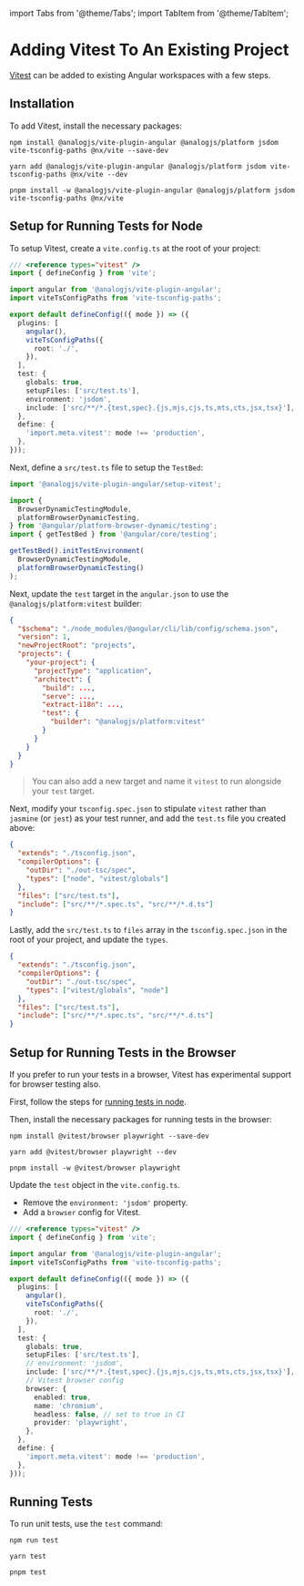 import Tabs from '@theme/Tabs';
import TabItem from '@theme/TabItem';

# Adding Vitest To An Existing Project

[Vitest](https://vitest.dev) can be added to existing Angular workspaces with a few steps.

## Installation

To add Vitest, install the necessary packages:

<Tabs groupId="package-manager">
  <TabItem value="npm">

```shell
npm install @analogjs/vite-plugin-angular @analogjs/platform jsdom vite-tsconfig-paths @nx/vite --save-dev
```

  </TabItem>

  <TabItem label="Yarn" value="yarn">

```shell
yarn add @analogjs/vite-plugin-angular @analogjs/platform jsdom vite-tsconfig-paths @nx/vite --dev
```

  </TabItem>

  <TabItem value="pnpm">

```shell
pnpm install -w @analogjs/vite-plugin-angular @analogjs/platform jsdom vite-tsconfig-paths @nx/vite
```

  </TabItem>
</Tabs>

## Setup for Running Tests for Node

To setup Vitest, create a `vite.config.ts` at the root of your project:

```ts
/// <reference types="vitest" />
import { defineConfig } from 'vite';

import angular from '@analogjs/vite-plugin-angular';
import viteTsConfigPaths from 'vite-tsconfig-paths';

export default defineConfig(({ mode }) => ({
  plugins: [
    angular(),
    viteTsConfigPaths({
      root: './',
    }),
  ],
  test: {
    globals: true,
    setupFiles: ['src/test.ts'],
    environment: 'jsdom',
    include: ['src/**/*.{test,spec}.{js,mjs,cjs,ts,mts,cts,jsx,tsx}'],
  },
  define: {
    'import.meta.vitest': mode !== 'production',
  },
}));
```

Next, define a `src/test.ts` file to setup the `TestBed`:

```ts
import '@analogjs/vite-plugin-angular/setup-vitest';

import {
  BrowserDynamicTestingModule,
  platformBrowserDynamicTesting,
} from '@angular/platform-browser-dynamic/testing';
import { getTestBed } from '@angular/core/testing';

getTestBed().initTestEnvironment(
  BrowserDynamicTestingModule,
  platformBrowserDynamicTesting()
);
```

Next, update the `test` target in the `angular.json` to use the `@analogjs/platform:vitest` builder:

```json
{
  "$schema": "./node_modules/@angular/cli/lib/config/schema.json",
  "version": 1,
  "newProjectRoot": "projects",
  "projects": {
    "your-project": {
      "projectType": "application",
      "architect": {
        "build": ...,
        "serve": ...,
        "extract-i18n": ...,
        "test": {
          "builder": "@analogjs/platform:vitest"
        }
      }
    }
  }
}
```

> You can also add a new target and name it `vitest` to run alongside your `test` target.

Next, modify your `tsconfig.spec.json` to stipulate `vitest` rather than `jasmine` (or `jest`) as your test runner, and add the `test.ts` file you created above:

```json
{
  "extends": "./tsconfig.json",
  "compilerOptions": {
    "outDir": "./out-tsc/spec",
    "types": ["node", "vitest/globals"]
  },
  "files": ["src/test.ts"],
  "include": ["src/**/*.spec.ts", "src/**/*.d.ts"]
}
```

Lastly, add the `src/test.ts` to `files` array in the `tsconfig.spec.json` in the root of your project, and update the `types`.

```json
{
  "extends": "./tsconfig.json",
  "compilerOptions": {
    "outDir": "./out-tsc/spec",
    "types": ["vitest/globals", "node"]
  },
  "files": ["src/test.ts"],
  "include": ["src/**/*.spec.ts", "src/**/*.d.ts"]
}
```

## Setup for Running Tests in the Browser

If you prefer to run your tests in a browser, Vitest has experimental support for browser testing also.

First, follow the steps for [running tests in node](#setup-for-running-tests-for-node).

Then, install the necessary packages for running tests in the browser:

<Tabs groupId="package-manager-browser">
  <TabItem value="npm">

```shell
npm install @vitest/browser playwright --save-dev
```

  </TabItem>

  <TabItem label="Yarn" value="yarn">

```shell
yarn add @vitest/browser playwright --dev
```

  </TabItem>

  <TabItem value="pnpm">

```shell
pnpm install -w @vitest/browser playwright
```

  </TabItem>
</Tabs>

Update the `test` object in the `vite.config.ts`.

- Remove the `environment: 'jsdom'` property.
- Add a `browser` config for Vitest.

```ts
/// <reference types="vitest" />
import { defineConfig } from 'vite';

import angular from '@analogjs/vite-plugin-angular';
import viteTsConfigPaths from 'vite-tsconfig-paths';

export default defineConfig(({ mode }) => ({
  plugins: [
    angular(),
    viteTsConfigPaths({
      root: './',
    }),
  ],
  test: {
    globals: true,
    setupFiles: ['src/test.ts'],
    // environment: 'jsdom',
    include: ['src/**/*.{test,spec}.{js,mjs,cjs,ts,mts,cts,jsx,tsx}'],
    // Vitest browser config
    browser: {
      enabled: true,
      name: 'chromium',
      headless: false, // set to true in CI
      provider: 'playwright',
    },
  },
  define: {
    'import.meta.vitest': mode !== 'production',
  },
}));
```

## Running Tests

To run unit tests, use the `test` command:

<Tabs groupId="package-manager-node">
  <TabItem value="npm">

```shell
npm run test
```

  </TabItem>

  <TabItem label="Yarn" value="yarn">

```shell
yarn test
```

  </TabItem>

  <TabItem value="pnpm">

```shell
pnpm test
```

  </TabItem>
</Tabs>
